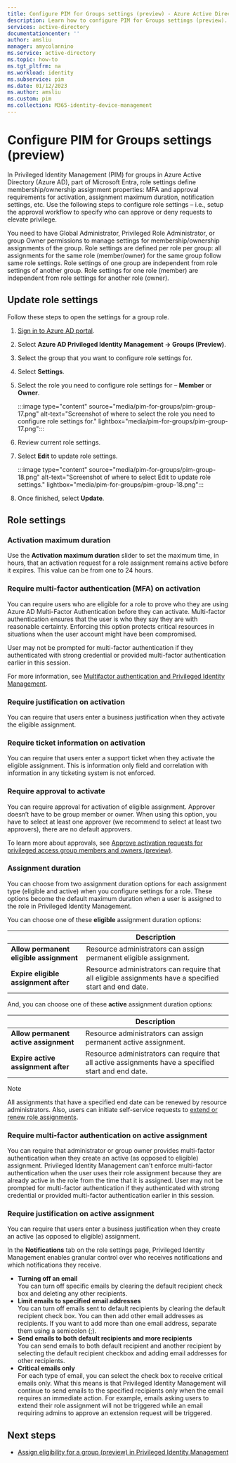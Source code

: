 ```yaml
---
title: Configure PIM for Groups settings (preview) - Azure Active Directory
description: Learn how to configure PIM for Groups settings (preview).
services: active-directory
documentationcenter: ''
author: amsliu
manager: amycolannino
ms.service: active-directory
ms.topic: how-to
ms.tgt_pltfrm: na
ms.workload: identity
ms.subservice: pim
ms.date: 01/12/2023
ms.author: amsliu
ms.custom: pim
ms.collection: M365-identity-device-management
---
```


# Configure PIM for Groups settings (preview)

In Privileged Identity Management (PIM) for groups in Azure Active Directory (Azure AD), part of Microsoft Entra, role settings define membership/ownership assignment properties: MFA and approval requirements for activation, assignment maximum duration, notification settings, etc. Use the following steps to configure role settings – i.e., setup the approval workflow to specify who can approve or deny requests to elevate privilege.

You need to have Global Administrator, Privileged Role Administrator, or group Owner permissions to manage settings for membership/ownership assignments of the group. Role settings are defined per role per group: all assignments for the same role (member/owner) for the same group follow same role settings. Role settings of one group are independent from role settings of another group. Role settings for one role (member) are independent from role settings for another role (owner).


## Update role settings

Follow these steps to open the settings for a group role. 

1. [Sign in to Azure AD portal](https://aad.portal.azure.com).

1. Select **Azure AD Privileged Identity Management -> Groups (Preview)**. 

1. Select the group that you want to configure role settings for.

1. Select **Settings**.

1. Select the role you need to configure role settings for – **Member** or **Owner**.

   :::image type="content" source="media/pim-for-groups/pim-group-17.png" alt-text="Screenshot of where to select the role you need to configure role settings for." lightbox="media/pim-for-groups/pim-group-17.png":::

1. Review current role settings.

1. Select **Edit** to update role settings. 

    :::image type="content" source="media/pim-for-groups/pim-group-18.png" alt-text="Screenshot of where to select Edit to update role settings." lightbox="media/pim-for-groups/pim-group-18.png":::

1. Once finished, select **Update**.

## Role settings

### Activation maximum duration

Use the **Activation maximum duration** slider to set the maximum time, in hours, that an activation request for a role assignment remains active before it expires. This value can be from one to 24 hours.

### Require multi-factor authentication (MFA) on activation

You can require users who are eligible for a role to prove who they are using Azure AD Multi-Factor Authentication before they can activate. Multi-factor authentication ensures that the user is who they say they are with reasonable certainty. Enforcing this option protects critical resources in situations when the user account might have been compromised.

User may not be prompted for multi-factor authentication if they authenticated with strong credential or provided multi-factor authentication earlier in this session.

For more information, see [Multifactor authentication and Privileged Identity Management](pim-how-to-require-mfa.md).

### Require justification on activation

You can require that users enter a business justification when they activate the eligible assignment.

### Require ticket information on activation

You can require that users enter a support ticket when they activate the eligible assignment. This is information only field and correlation with information in any ticketing system is not enforced.

### Require approval to activate

You can require approval for activation of eligible assignment. Approver doesn’t have to be group member or owner. When using this option, you have to select at least one approver (we recommend to select at least two approvers), there are no default approvers.

To learn more about approvals, see [Approve activation requests for privileged access group members and owners (preview)](groups-approval-workflow.md).

### Assignment duration

You can choose from two assignment duration options for each assignment type (eligible and active) when you configure settings for a role. These options become the default maximum duration when a user is assigned to the role in Privileged Identity Management.

You can choose one of these **eligible** assignment duration options:

| | Description |
| --- | --- |
| **Allow permanent eligible assignment** | Resource administrators can assign permanent eligible assignment. |
| **Expire eligible assignment after** | Resource administrators can require that all eligible assignments have a specified start and end date. |

And, you can choose one of these **active** assignment duration options:

| | Description |
| --- | --- |
| **Allow permanent active assignment** | Resource administrators can assign permanent active assignment. |
| **Expire active assignment after** | Resource administrators can require that all active assignments have a specified start and end date. |

> [!NOTE]
> All assignments that have a specified end date can be renewed by resource administrators. Also, users can initiate self-service requests to [extend or renew role assignments](pim-resource-roles-renew-extend.md).

### Require multi-factor authentication on active assignment

You can require that administrator or group owner provides multi-factor authentication when they create an active (as opposed to eligible) assignment. Privileged Identity Management can't enforce multi-factor authentication when the user uses their role assignment because they are already active in the role from the time that it is assigned.
User may not be prompted for multi-factor authentication if they authenticated with strong credential or provided multi-factor authentication earlier in this session.

### Require justification on active assignment

You can require that users enter a business justification when they create an active (as opposed to eligible) assignment.

In the **Notifications** tab on the role settings page, Privileged Identity Management enables granular control over who receives notifications and which notifications they receive.

- **Turning off an email**<br>You can turn off specific emails by clearing the default recipient check box and deleting any other recipients.  
- **Limit emails to specified email addresses**<br>You can turn off emails sent to default recipients by clearing the default recipient check box. You can then add other email addresses as recipients. If you want to add more than one email address, separate them using a semicolon (;).
- **Send emails to both default recipients and more recipients**<br>You can send emails to both default recipient and another recipient by selecting the default recipient checkbox and adding email addresses for other recipients.
- **Critical emails only**<br>For each type of email, you can select the check box to receive critical emails only. What this means is that Privileged Identity Management will continue to send emails to the specified recipients only when the email requires an immediate action. For example, emails asking users to extend their role assignment will not be triggered while an email requiring admins to approve an extension request will be triggered.

## Next steps

- [Assign eligibility for a group (preview) in Privileged Identity Management](groups-assign-member-owner.md)
